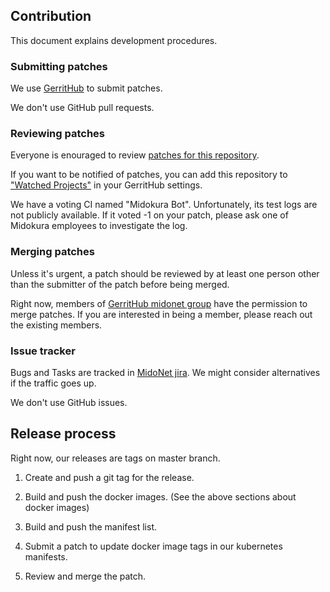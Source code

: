 ## Contribution

This document explains development procedures.

### Submitting patches

We use [GerritHub][gerrithub] to submit patches.

[gerrithub]: https://review.gerrithub.io/q/project:midonet%252Fmidonet-kubernetes

We don't use GitHub pull requests.

### Reviewing patches

Everyone is enouraged to review [patches for this repository][patches to review].

[patches to review]: https://review.gerrithub.io/q/project:midonet%252Fmidonet-kubernetes+status:open

If you want to be notified of patches, you can add this repository to
["Watched Projects"][watched projects] in your GerritHub settings.

[watched projects]: https://review.gerrithub.io/#/settings/projects

We have a voting CI named "Midokura Bot".
Unfortunately, its test logs are not publicly available.
If it voted -1 on your patch, please ask one of Midokura employees
to investigate the log.

### Merging patches

Unless it's urgent, a patch should be reviewed by at least one person
other than the submitter of the patch before being merged.

Right now, members of [GerritHub midonet group][midonet group] have the permission to merge patches.
If you are interested in being a member, please reach out the existing members.

[midonet group]: https://review.gerrithub.io/#/admin/groups/80,members

### Issue tracker

Bugs and Tasks are tracked in [MidoNet jira][jira].
We might consider alternatives if the traffic goes up.

[jira]: https://midonet.atlassian.net/

We don't use GitHub issues.

## Release process

Right now, our releases are tags on master branch.

1. Create and push a git tag for the release.

2. Build and push the docker images. (See the above sections about docker images)

3. Build and push the manifest list.

4. Submit a patch to update docker image tags in our kubernetes manifests.

6. Review and merge the patch.
